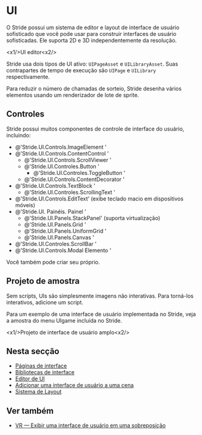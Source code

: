 # UI

O Stride possui um sistema de editor e layout de interface de usuário sofisticado que você pode usar para construir interfaces de usuário sofisticadas. Ele suporta 2D e 3D independentemente da resolução.

<x1\/>UI editor<x2\/>

Stride usa dois tipos de UI ativo: `UIPageAsset` e `UILibraryAsset`. Suas contrapartes de tempo de execução são `UIPage` e `UILibrary` respectivamente.

Para reduzir o número de chamadas de sorteio, Stride desenha vários elementos usando um renderizador de lote de sprite.

## Controles

Stride possui muitos componentes de controle de interface do usuário, incluindo:

* @'Stride.UI.Controls.ImageElement '
* @'Stride.UI.Controls.ContentControl '
   * @'Stride.UI.Controls.ScrollViewer '
   * @'Stride.UI.Controles.Button '
      * @'Stride.UI.Controles.ToggleButton '
   * @'Stride.UI.Controls.ContentDecorator '
* @'Stride.UI.Controls.TextBlock '
   * @'Stride.UI.Controles.ScrollingText '
* @'Stride.UI.Controls.EditText' (exibe teclado macio em dispositivos móveis)
* @'Stride.UI. Painéis. Painel '
   * @'Stride.UI.Panels.StackPanel' (suporta virtualização)
   * @'Stride.UI.Panels.Grid '
   * @'Stride.UI.Panels.UniformGrid '
   * @'Stride.UI.Panels.Canvas '
* @'Stride.UI.Controles.ScrollBar '
* @'Stride.UI.Controls.Modal Elemento '

Você também pode criar seu próprio.

## Projeto de amostra

Sem scripts, UIs são simplesmente imagens não interativas. Para torná-los interativos, adicione um script.

Para um exemplo de uma interface de usuário implementada no Stride, veja a amostra do menu UI</g>game incluída no Stride.<g id="1">

<x1\/>Projeto de interface de usuário amplo<x2\/>

## Nesta secção

* [Páginas de interface](ui-pages.md)
* [Bibliotecas de interface](ui-libraries.md)
* [Editor de UI](ui-editor.md)
* [Adicionar uma interface de usuário a uma cena](add-a-ui-to-a-scene.md)
* [Sistema de Layout](layout-system.md)

## Ver também

* [VR — Exibir uma interface de usuário em uma sobreposição](../virtual-reality/display-a-ui-in-an-overlay.md)